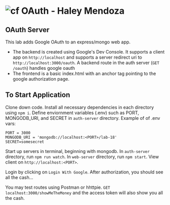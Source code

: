 ![cf](http://i.imgur.com/7v5ASc8.png) OAuth - Haley Mendoza
===

## OAuth Server
  This lab adds Google OAuth to an express/mongo web app.  
  * The backend is created using Google's Dev Console. It supports a client app on `http://localhost` and supports a server redirect uri to `http://localhost:3000/oauth`.  A backend route in the auth server (`GET /oauth`) handles google oauth 
  * The frontend is a basic index.html with an anchor tag pointing to the google authorization page. 

## To Start Application
Clone down code. Install all necessary dependencies in each directory using `npm i`. Define enviornment variables (.env) such as PORT, MONGODB_URI, and SECRET in `auth-server` directory. Example of of .env vars: 
  ```
  PORT = 3000
  MONGODB_URI = 'mongodb://localhost:<PORT>/lab-18'
  SECRET=somesecret

  ``` 
Start up servers in terminal, beginning with mongodb. In `auth-server` directory, run `npm run watch`. In `web-server` directory, run `npm start`. View client on `http://localhost:<PORT>`.

Login by clicking on  `Login With Google`. After authorization, you should see all the cash...

You may test routes using Postman or hhttpie. `GET localhost:3000/showMeTheMoney` and the access token will also show you all the cash.
